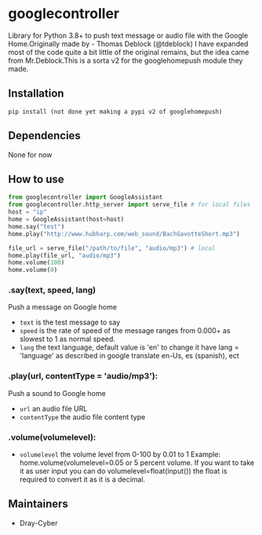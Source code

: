 # googlecontroller

Library for Python 3.8+ to push text message or audio file with the Google Home.Originally made by - Thomas Deblock (@tdeblock) I have expanded most of the code quite a bit little of the original remains, but the idea came from Mr.Deblock.This is a sorta v2 for the googlehomepush module they made.

## Installation

    pip install (not done yet making a pypi v2 of googlehomepush)

## Dependencies

None for now

## How to use

``` python
from googlecontroller import GoogleAssistant
from googlecontroller.http_server import serve_file # for local files
host = "ip"
home = GoogleAssistant(host=host)
home.say("test")
home.play("http://www.hubharp.com/web_sound/BachGavotteShort.mp3")

file_url = serve_file("/path/to/file", "audio/mp3") # local
home.play(file_url, "audio/mp3")
home.volume(100)
home.volume(0)

```
### .say(text, speed, lang)

Push a message on Google home

- `text` is the test message to say
- `speed` is the rate of speed of the message ranges from 0.000+ as slowest to 1 as normal speed.
- `lang` the text language, default value is 'en' to change it have lang = 'language' as described in google translate en-Us, es (spanish), ect

### .play(url, contentType = 'audio/mp3'):

Push a sound to Google home
- `url` an audio file URL
- `contentType` the audio file content type

### .volume(volumelevel):
- `volumelevel` the volume level from 0-100 by 0.01 to 1 Example: home.volume(volumelevel=0.05 or 5 percent volume. If you want to take it as user input you can do volumelevel=float(input()) the float is required to convert it as it is a decimal.



## Maintainers
- Dray-Cyber
